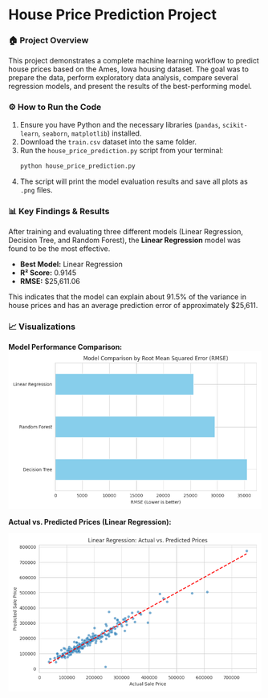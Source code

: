 # House Price Prediction Project

### 🏠 Project Overview
This project demonstrates a complete machine learning workflow to predict house prices based on the Ames, Iowa housing dataset. The goal was to prepare the data, perform exploratory data analysis, compare several regression models, and present the results of the best-performing model.

### ⚙️ How to Run the Code
1.  Ensure you have Python and the necessary libraries (`pandas`, `scikit-learn`, `seaborn`, `matplotlib`) installed.
2.  Download the `train.csv` dataset into the same folder.
3.  Run the `house_price_prediction.py` script from your terminal:
    ```bash
    python house_price_prediction.py
    ```
4.  The script will print the model evaluation results and save all plots as `.png` files.

### 📊 Key Findings & Results
After training and evaluating three different models (Linear Regression, Decision Tree, and Random Forest), the **Linear Regression** model was found to be the most effective.

* **Best Model:** Linear Regression
* **R² Score:** 0.9145
* **RMSE:** $25,611.06

This indicates that the model can explain about 91.5% of the variance in house prices and has an average prediction error of approximately $25,611.

### 📈 Visualizations

**Model Performance Comparison:**
![Model Comparison](results_model_comparison.png)

**Actual vs. Predicted Prices (Linear Regression):**

![Actual vs Predicted](results_actual_vs_predicted.png)
